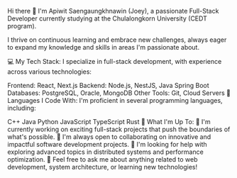 Hi there 👋
I'm Apiwit Saengaungkhnawin (Joey), a passionate Full-Stack Developer currently studying at the Chulalongkorn University (CEDT program).

I thrive on continuous learning and embrace new challenges, always eager to expand my knowledge and skills in areas I'm passionate about.

💻 My Tech Stack:
I specialize in full-stack development, with experience across various technologies:

Frontend: React, Next.js
Backend: Node.js, NestJS, Java Spring Boot
Databases: PostgreSQL, Oracle, MongoDB
Other Tools: Git, Cloud Servers
🚀 Languages I Code With:
I'm proficient in several programming languages, including:

C++
Java
Python
JavaScript
TypeScript
Rust
🌱 What I'm Up To:
🔭 I'm currently working on exciting full-stack projects that push the boundaries of what's possible.
👯 I'm always open to collaborating on innovative and impactful software development projects.
🤔 I'm looking for help with exploring advanced topics in distributed systems and performance optimization.
💬 Feel free to ask me about anything related to web development, system architecture, or learning new technologies!
